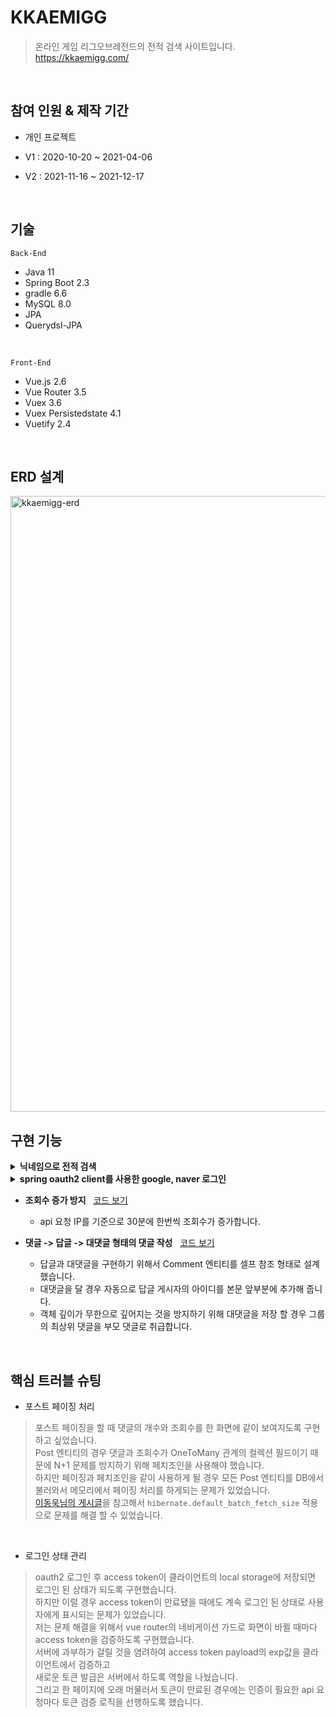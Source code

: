 # KKAEMIGG
> 온라인 게임 리그오브레전드의 전적 검색 사이트입니다.  
> https://kkaemigg.com/

<br>

## 참여 인원 & 제작 기간
- 개인 프로젝트

- V1 : 2020-10-20 ~ 2021-04-06
- V2 : 2021-11-16 ~ 2021-12-17

<br>

## 기술
`Back-End`
- Java 11
- Spring Boot 2.3
- gradle 6.6
- MySQL 8.0
- JPA
- Querydsl-JPA

<br>

`Front-End`
- Vue.js 2.6
- Vue Router 3.5
- Vuex 3.6
- Vuex Persistedstate 4.1
- Vuetify 2.4

<br>

## ERD 설계
<img width="985" alt="kkaemigg-erd" src="https://user-images.githubusercontent.com/64781807/146561292-b5145e15-e061-4ed8-af0d-d587b4bc9fae.png">

<br>

## 구현 기능
<details>
<summary><b>닉네임으로 전적 검색</b></summary>
<div markdown="1">
	
### 전체 흐름 시퀀스 다이어그램
	
<img width="677" alt="스크린샷 2021-12-18 오전 3 13 53" src="https://user-images.githubusercontent.com/64781807/146589641-042cb8f3-b917-434a-aeb3-ae83f290ffda.png">
	
<br>
<br>
	
[SummonerService 보기](https://github.com/Kkaemi/kkaemiGG-api/blob/master/src/main/java/com/spring/kkaemiGG/service/SummonerService.java#L35)

- **Riot Api Library**
  - Java의 Riot api 라이브러리인 Orianna와 R4J를 모두 사용해서 서비스 로직을 구현했습니다.
  - Orianna 라이브러리가 2021-12-17 기준으로 최신 매치 리스트 riot-api 요청을 반영하고있지 않기 때문에 R4J와 함께 사용하게 되었습니다.
	
<br>

- **properties 객체** &nbsp; [코드 보기](https://github.com/Kkaemi/kkaemiGG-api/blob/master/src/main/java/com/spring/kkaemiGG/config/AppProperties.java#L17)
  - AppProperties라는 yml 파일의 프로젝트 설정 정보를 담고있는 불변 객체를 만들었습니다.

<br>

- **Vue 동적 컴포넌트** &nbsp; [코드 보기](https://github.com/Kkaemi/kkaemiGG-client/blob/master/src/components/summoner/UserCheck.vue#L21)
  - 라우터 파라미터로 받은 userName을 api 서버에 전송해서 유효한 소환사인지 체크합니다.
  - 유저가 존재하지 않으면 예외 컴포넌트를 보여주고, 유저가 존재한다면 프로필 정보, 리그 포지션 정보, 매치 정보 리스트를 비동기 요청합니다.

<br>

- **더보기 버튼** &nbsp; [코드 보기](https://github.com/Kkaemi/kkaemiGG-client/blob/master/src/components/summoner/MatchList.vue#L352)
  - 더보기 버튼을 누를 때마다 beginIndex값을 20씩 증가시켜서 과거 전적을 계속해서 조회할 수 있습니다.

</div>
</details>

<details>
<summary><b>spring oauth2 client를 사용한 google, naver 로그인</b></summary>
<div markdown="1">

### 전체 흐름 시퀀스 다이어그램

<img width="931" alt="스크린샷 2021-12-18 오전 5 41 30" src="https://user-images.githubusercontent.com/64781807/146605451-d43816e1-07dd-4b9a-8736-10c350b9c558.png">
	
<br>
<br>

- **CookieOAuth2AuthorizationRequestRepository** &nbsp; [코드 보기](https://github.com/Kkaemi/kkaemiGG-api/blob/master/src/main/java/com/spring/kkaemiGG/auth/CookieOAuth2AuthorizationRequestRepository.java#L15)
  - REST API 서버이므로 세션을 사용하지 않습니다. 세션을 사용하지 않기 때문에 기본적으로 구현되어있는 HttpSessionOAuth2AuthorizationRequestRepository를 사용하지 않고 쿠키를 사용하도록 커스터마이징 했습니다.
	
</div>
</details>

- **조회수 증가 방지** &nbsp; [코드 보기](https://github.com/Kkaemi/kkaemiGG-api/blob/2aac06ffe3d3e5f534b0810a76870efad629b085/src/main/java/com/spring/kkaemiGG/service/ViewService.java#L19)
  - api 요청 IP를 기준으로 30분에 한번씩 조회수가 증가합니다.

- **댓글 -> 답글 -> 대댓글 형태의 댓글 작성** &nbsp; [코드 보기](https://github.com/Kkaemi/kkaemiGG-api/blob/master/src/main/java/com/spring/kkaemiGG/service/CommentService.java#L51)
  - 답글과 대댓글을 구현하기 위해서 Comment 엔티티를 셀프 참조 형태로 설계했습니다.
  - 대댓글을 달 경우 자동으로 답글 게시자의 아이디를 본문 앞부분에 추가해 줍니다.
  - 객체 깊이가 무한으로 깊어지는 것을 방지하기 위해 대댓글을 저장 할 경우 그룹의 최상위 댓글을 부모 댓글로 취급합니다.

<br>

## 핵심 트러블 슈팅

- 포스트 페이징 처리
>  포스트 페이징을 할 때 댓글의 개수와 조회수를 한 화면에 같이 보여지도록 구현하고 싶었습니다.  
>  Post 엔티티의 경우 댓글과 조회수가 OneToMany 관계의 컬렉션 필드이기 때문에 N+1 문제를 방지하기 위해 페치조인을 사용해야 했습니다.  
>  하지만 페이징과 페치조인을 같이 사용하게 될 경우 모든 Post 엔티티를 DB에서 불러와서 메모리에서 페이징 처리를 하게되는 문제가 있었습니다.  
>  [이동욱님의 게시글](https://jojoldu.tistory.com/457)을 참고해서 `hibernate.default_batch_fetch_size` 적용으로 문제를 해결 할 수 있었습니다.

<br>

- 로그인 상태 관리
> oauth2 로그인 후 access token이 클라이언트의 local storage에 저장되면 로그인 된 상태가 되도록 구현했습니다.  
> 하지만 이럴 경우 access token이 만료됐을 때에도 계속 로그인 된 상태로 사용자에게 표시되는 문제가 있었습니다.  
> 저는 문제 해결을 위해서 vue router의 네비게이션 가드로 화면이 바뀔 때마다 access token을 검증하도록 구현했습니다.  
> 서버에 과부하가 걸릴 것을 염려하여 access token payload의 exp값을 클라이언트에서 검증하고  
> 새로운 토큰 발급은 서버에서 하도록 역할을 나눴습니다.  
> 그리고 한 페이지에 오래 머물러서 토큰이 만료된 경우에는 인증이 필요한 api 요청마다 토큰 검증 로직을 선행하도록 했습니다.

<br>
